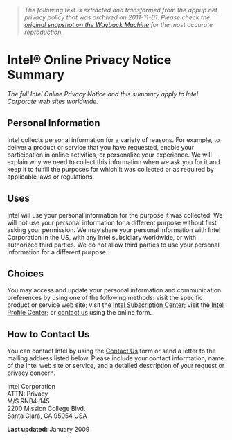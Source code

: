 > *The following text is extracted and transformed from the appup.net privacy policy that was archived on 2011-11-01. Please check the [original snapshot on the Wayback Machine](https://web.archive.org/web/20111101150026id_/http%3A//www.intel.com/sites/sitewide/en_US/privacy/privacy.htm%3Fiid%3Dftr%2Bprivacy) for the most accurate reproduction.*

# Intel® Online Privacy Notice Summary

_The full Intel Online Privacy Notice and this summary apply to Intel Corporate web sites worldwide._

## Personal Information

Intel collects personal information for a variety of reasons. For example, to deliver a product or service that you have requested, enable your participation in online activities, or personalize your experience. We will explain why we need to collect this information when we ask you for it and keep it to fulfill the purposes for which it was collected or as required by applicable laws or regulations.

## Uses

Intel will use your personal information for the purpose it was collected. We will not use your personal information for a different purpose without first asking your permission. We may share your personal information with Intel Corporation in the US, with any Intel subsidiary worldwide, or with authorized third parties. We do not allow third parties to use your personal information for a different purpose.

## Choices

You may access and update your personal information and communication preferences by using one of the following methods: visit the specific product or service web site; visit the [Intel Subscription Center](https://web.archive.org/intel/subscriptions.htm); visit the [Intel Profile Center](https://ssl.intel.com/ipc-app/default.aspx); or [contact us](https://web.archive.org/sites/sitewide/en_US/privacy/contactus.htm) using the online form.

## How to Contact Us

You can contact Intel by using the [Contact Us](https://web.archive.org/sites/sitewide/en_US/privacy/contactus.htm) form or send a letter to the mailing address listed below. Please include your contact information, name of the Intel web site or service, and a detailed description of your request or privacy concern.

Intel Corporation  
ATTN: Privacy  
M/S RNB4-145  
2200 Mission College Blvd.  
Santa Clara, CA 95054 USA

**Last updated:** January 2009
